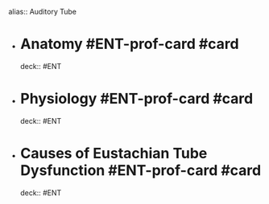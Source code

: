alias:: Auditory Tube

- # Anatomy  #ENT-prof-card #card
    deck:: #ENT
- # Physiology  #ENT-prof-card #card
    deck:: #ENT
- # Causes of Eustachian Tube Dysfunction  #ENT-prof-card #card
    deck:: #ENT